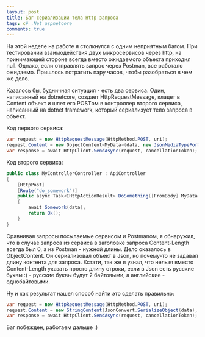 ```yaml
---
layout: post
title: Баг сериализации тела Http запроса
tags: c# .Net aspnetcore
comments: true
---
```


На этой неделе на работе я столкнулся с одним неприятным багом. При тестировании взаимодействия двух микросервисов через http, на принимающей стороне всегда вместо ожидаемого объекта приходил null. Однако, если отправлять запрос через Postman, все работало ожидаемо. Пришлось потратить пару часов, чтобы разобраться в чем же дело.

<!--more-->
Казалось бы, будничная ситуация - есть два сервиса. Один, написанный на dotnetcore, создает HttpRequestMessage, кладет в Content объект и шлет его POSTом в контроллер второго сервиса, написанный на dotnet framework, который сериализует тело запроса в объект.

Код первого сервиса:
```csharp
var request = new HttpRequestMessage(HttpMethod.POST, uri);
request.Content = new ObjectContent<MyData>(data, new JsonMediaTypeFormatter());
var response = await HttpClient.SendAsync(request, cancellationToken);
```

Код второго сервиса:
```csharp
public class MyControllerController : ApiController
{
    [HttpPost]
    [Route("do_somework")]
    public async Task<IHttpActionResult> DoSomething([FromBody] MyData data) // вот здесь приходит null
    {
        await Somework(data);
        return Ok();
    }
}
```

Сравнивая запросы посылаемые сервисом и Postmanом, я обнаружил, что в случае запроса из сервиса в заголовке запроса Content-Length всегда был 0, а из Postman - нужной длины. Дело оказалось в ObjectContent. Он сериализовал объект в Json,
но почему-то не задавал длину контента для запроса. Кстати, так же я узнал, что нельзя вместо Content-Length указать просто
длину строки, если в Json есть русские буквы :) - русские буквы будут 2 байтовыми, а английские - однобайтовыми.

Ну и как результат нашел способ найти это сделать правильно: 

```csharp
var request = new HttpRequestMessage(HttpMethod.POST, uri);
request.Content = new StringContent(JsonConvert.SerializeObject(data), Encoding.UTF8, "application/json");
var response = await HttpClient.SendAsync(request, cancellationToken);
```
Баг побежден, работаем дальше :) 